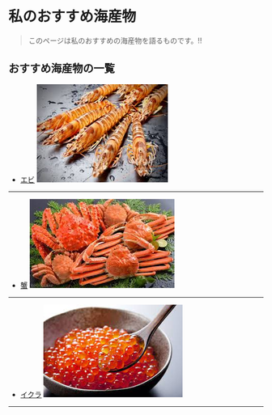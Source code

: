 # 私のおすすめ海産物

>このページは私のおすすめの海産物を語るものです。!!

## おすすめ海産物の一覧
- [エビ](./favorit/ebi.md) ![エビ](ebi.jpg)
---
- [蟹](./favorit/kani.md) ![蟹](kani.jpg)
---
- [イクラ](./favorit/ikura.md) ![イクラ](ikura.jpg)
---
